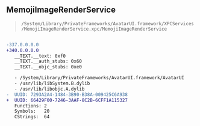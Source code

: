 ## MemojiImageRenderService

> `/System/Library/PrivateFrameworks/AvatarUI.framework/XPCServices/MemojiImageRenderService.xpc/MemojiImageRenderService`

```diff

-337.0.0.0.0
+340.0.0.0.0
   __TEXT.__text: 0xf0
   __TEXT.__auth_stubs: 0x60
   __TEXT.__objc_stubs: 0xe0

   - /System/Library/PrivateFrameworks/AvatarUI.framework/AvatarUI
   - /usr/lib/libSystem.B.dylib
   - /usr/lib/libobjc.A.dylib
-  UUID: 7293A2A4-1484-3B90-B38A-009425C6A938
+  UUID: 66429F00-7246-3AAF-8C2B-6CFF1A115327
   Functions: 2
   Symbols:   20
   CStrings:  64

```

